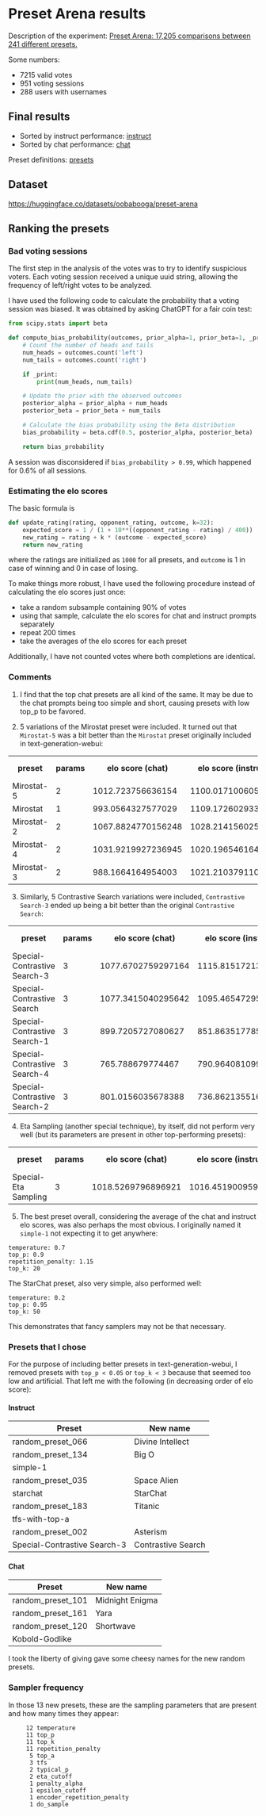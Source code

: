# Preset Arena results

Description of the experiment: [Preset Arena: 17,205 comparisons between 241 different presets.](https://www.reddit.com/r/LocalLLaMA/comments/14adfw2/preset_arena_17205_comparisons_between_241/)

Some numbers:

* 7215 valid votes
* 951 voting sessions
* 288 users with usernames

## Final results

* Sorted by instruct performance: [instruct](https://oobabooga.github.io/arena/instruct.html)
* Sorted by chat performance: [chat](https://oobabooga.github.io/arena/chat.html)

Preset definitions: [presets](https://oobabooga.github.io/arena/presets.html)

## Dataset

https://huggingface.co/datasets/oobabooga/preset-arena

## Ranking the presets

### Bad voting sessions

The first step in the analysis of the votes was to try to identify suspicious voters. Each voting session received a unique uuid string, allowing the frequency of left/right votes to be analyzed.

I have used the following code to calculate the probability that a voting session was biased. It was obtained by asking ChatGPT for a fair coin test:

```python
from scipy.stats import beta

def compute_bias_probability(outcomes, prior_alpha=1, prior_beta=1, _print=False):
    # Count the number of heads and tails
    num_heads = outcomes.count('left')
    num_tails = outcomes.count('right')

    if _print:
        print(num_heads, num_tails)

    # Update the prior with the observed outcomes
    posterior_alpha = prior_alpha + num_heads
    posterior_beta = prior_beta + num_tails

    # Calculate the bias probability using the Beta distribution
    bias_probability = beta.cdf(0.5, posterior_alpha, posterior_beta)

    return bias_probability
```

A session was disconsidered if `bias_probability > 0.99`, which happened for 0.6% of all sessions.

### Estimating the elo scores

The basic formula is

```python
def update_rating(rating, opponent_rating, outcome, k=32):
    expected_score = 1 / (1 + 10**((opponent_rating - rating) / 400))
    new_rating = rating + k * (outcome - expected_score)
    return new_rating
```

where the ratings are initialized as `1000` for all presets, and `outcome` is 1 in case of winning and 0 in case of losing.

To make things more robust, I have used the following procedure instead of calculating the elo scores just once:

* take a random subsample containing 90% of votes
* using that sample, calculate the elo scores for chat and instruct prompts separately
* repeat 200 times
* take the averages of the elo scores for each preset

Additionally, I have not counted votes where both completions are identical.

### Comments

1) I find that the top chat presets are all kind of the same. It may be due to the chat prompts being too simple and short, causing presets with low top_p to be favored.

2) 5 variations of the Mirostat preset were included. It turned out that `Mirostat-5` was a bit better than the `Mirostat` preset originally included in text-generation-webui:

<table><tr><th>preset</th><th>params</th><th>elo score (chat)</th><th>elo score (instruct)</th><th>elo score (all)</th><th>matches (chat)</th><th>matches (instruct)</th></tr><tr><td>Mirostat-5</td><td>2</td><td>1012.723756636154</td><td>1100.0171006055577</td><td>1056.3704286208558</td><td>36</td><td>23</td></tr><tr><td>Mirostat</td><td>1</td><td>993.0564327577029</td><td>1109.172602933306</td><td>1051.1145178455045</td><td>27</td><td>22</td></tr><tr><td>Mirostat-2</td><td>2</td><td>1067.8824770156248</td><td>1028.214156025321</td><td>1048.0483165204728</td><td>29</td><td>25</td></tr><tr><td>Mirostat-4</td><td>2</td><td>1031.9219927236945</td><td>1020.1965461643792</td><td>1026.059269444037</td><td>37</td><td>35</td></tr><tr><td>Mirostat-3</td><td>2</td><td>988.1664164954003</td><td>1021.2103791101517</td><td>1004.6883978027761</td><td>29</td><td>29</td></tr></table>

3) Similarly, 5 Contrastive Search variations were included, `Contrastive Search-3` ended up being a bit better than the original `Contrastive Search`:

<table><tr><th>preset</th><th>params</th><th>elo score (chat)</th><th>elo score (instruct)</th><th>elo score (all)</th><th>matches (chat)</th><th>matches (instruct)</th></tr><tr><td>Special-Contrastive Search-3</td><td>3</td><td>1077.6702759297164</td><td>1115.8151721393688</td><td>1096.7427240345426</td><td>27</td><td>18</td></tr><tr><td>Special-Contrastive Search</td><td>3</td><td>1077.3415040295642</td><td>1095.4654729538931</td><td>1086.4034884917287</td><td>35</td><td>31</td></tr><tr><td>Special-Contrastive Search-1</td><td>3</td><td>899.7205727080627</td><td>851.8635177853589</td><td>875.7920452467108</td><td>16</td><td>10</td></tr><tr><td>Special-Contrastive Search-4</td><td>3</td><td>765.788679774467</td><td>790.9640810990088</td><td>778.3763804367379</td><td>33</td><td>19</td></tr><tr><td>Special-Contrastive Search-2</td><td>3</td><td>801.0156035678388</td><td>736.8621355164904</td><td>768.9388695421646</td><td>27</td><td>25</td></tr></table>

4) Eta Sampling (another special technique), by itself, did not perform very well (but its parameters are present in other top-performing presets):

<table><tr><th>preset</th><th>params</th><th>elo score (chat)</th><th>elo score (instruct)</th><th>elo score (all)</th><th>matches (chat)</th><th>matches (instruct)</th></tr><tr><td>Special-Eta Sampling</td><td>3</td><td>1018.5269796896921</td><td>1016.4519009597249</td><td>1017.4894403247085</td><td>29</td><td>25</td></tr></table>

5) The best preset overall, considering the average of the chat and instruct elo scores, was also perhaps the most obvious. I originally named it `simple-1` not expecting it to get anywhere:

```
temperature: 0.7
top_p: 0.9
repetition_penalty: 1.15
top_k: 20
```

The StarChat preset, also very simple, also performed well:

```
temperature: 0.2
top_p: 0.95
top_k: 50
```

This demonstrates that fancy samplers may not be that necessary.

### Presets that I chose

For the purpose of including better presets in text-generation-webui, I removed presets with `top_p < 0.05` or `top_k < 3` because that seemed too low and artificial. That left me with the following (in decreasing order of elo score):

#### Instruct

| Preset | New name |
|------|---------|
| random_preset_066 | Divine Intellect |
| random_preset_134 | Big O |
| simple-1 | |
| random_preset_035 | Space Alien |
| starchat | StarChat |
| random_preset_183 | Titanic |
| tfs-with-top-a | | 
| random_preset_002 | Asterism |
| Special-Contrastive Search-3 | Contrastive Search |

#### Chat

| Preset | New name |
|------|---------|
| random_preset_101 | Midnight Enigma |
| random_preset_161 | Yara |
| random_preset_120 | Shortwave |
| Kobold-Godlike | |

I took the liberty of giving gave some cheesy names for the new random presets.

### Sampler frequency

In those 13 new presets, these are the sampling parameters that are present and how many times they appear:

```
     12 temperature
     11 top_p
     11 top_k
     11 repetition_penalty
      5 top_a
      3 tfs
      2 typical_p
      2 eta_cutoff
      1 penalty_alpha
      1 epsilon_cutoff
      1 encoder_repetition_penalty
      1 do_sample
```
